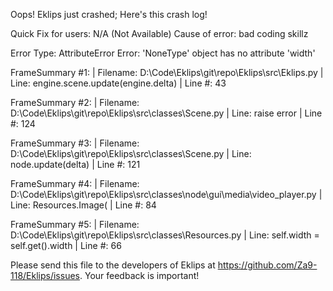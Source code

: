 Oops! Eklips just crashed;
Here's this crash log!

Quick Fix for users: N/A (Not Available)
Cause of error: bad coding skillz

Error Type: AttributeError
Error: 'NoneType' object has no attribute 'width'

FrameSummary #1:
  | Filename: D:\Code\Eklips\git\repo\Eklips\src\Eklips.py
  | Line: engine.scene.update(engine.delta)
  | Line #: 43

FrameSummary #2:
  | Filename: D:\Code\Eklips\git\repo\Eklips\src\classes\Scene.py
  | Line: raise error
  | Line #: 124

FrameSummary #3:
  | Filename: D:\Code\Eklips\git\repo\Eklips\src\classes\Scene.py
  | Line: node.update(delta)
  | Line #: 121

FrameSummary #4:
  | Filename: D:\Code\Eklips\git\repo\Eklips\src\classes\node\gui\media\video_player.py
  | Line: Resources.Image(
  | Line #: 84

FrameSummary #5:
  | Filename: D:\Code\Eklips\git\repo\Eklips\src\classes\Resources.py
  | Line: self.width  = self.get().width
  | Line #: 66


Please send this file to the developers of Eklips at https://github.com/Za9-118/Eklips/issues. 
Your feedback is important!